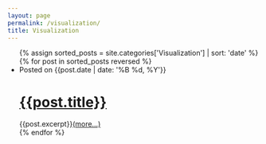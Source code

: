```yaml
---
layout: page
permalink: /visualization/
title: Visualization
---
```


<div id='main'>
	<ul class='post-list'>
		{% assign sorted_posts = site.categories['Visualization'] | sort: 'date' %}
		{% for post in sorted_posts reversed %}
		  <li>
		  	<div class='post-header'>
		  		<div class='post-meta'>
		  			Posted on <time>{{post.date | date: '%B %d, %Y'}}</time>
		  		</div>
		  	  <h1 class='post-title'><a href="{{post.url}}">{{post.title}}</a></h1>
		    </div>
		  	<div class='post-content'>
		    	<div class='post-text'>
		    		{{post.excerpt}}<a class='more-link' href="{{post.url}}"><span></span>(more…)</a>
		    	</div>
		    </div>
		  </li>
		{% endfor %}
	</ul>
</div>